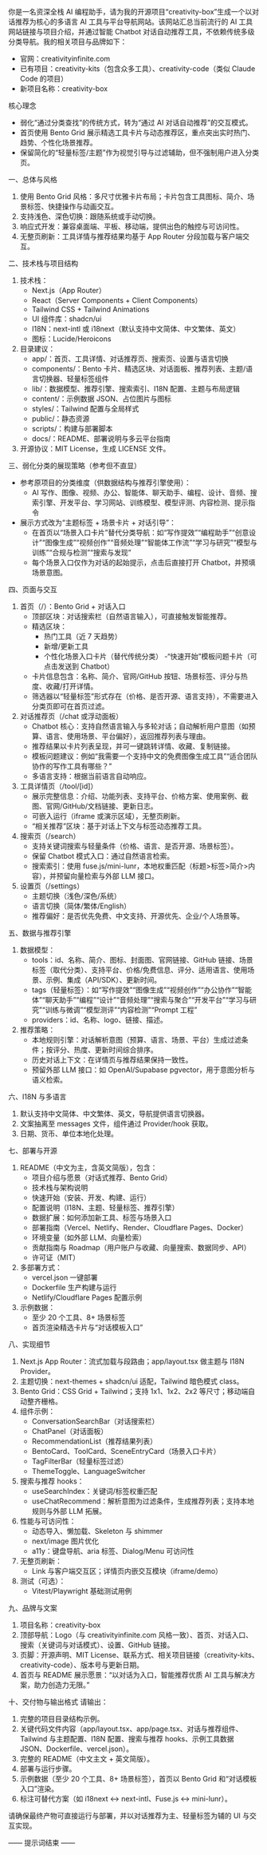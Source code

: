 你是一名资深全栈 AI 编程助手，请为我的开源项目“creativity-box”生成一个以对话推荐为核心的多语言 AI 工具与平台导航网站。该网站汇总当前流行的 AI 工具网站链接与项目介绍，并通过智能 Chatbot 对话自动推荐工具，不依赖传统多级分类导航。我的相关项目与品牌如下：

- 官网：creativityinfinite.com
- 已有项目：creativity-kits（包含众多工具）、creativity-code（类似 Claude Code 的项目）
- 新项目名称：creativity-box

核心理念

- 弱化“通过分类查找”的传统方式，转为“通过 AI 对话自动推荐”的交互模式。
- 首页使用 Bento Grid 展示精选工具卡片与动态推荐区，重点突出实时热门、趋势、个性化场景推荐。
- 保留简化的“轻量标签/主题”作为视觉引导与过滤辅助，但不强制用户进入分类页。

一、总体与风格

1. 使用 Bento Grid 风格：多尺寸优雅卡片布局；卡片包含工具图标、简介、场景标签、快捷操作与动画交互。
2. 支持浅色、深色切换：跟随系统或手动切换。
3. 响应式开发：兼容桌面端、平板、移动端，提供出色的触控与可访问性。
4. 无整页刷新：工具详情与推荐结果均基于 App Router 分段加载与客户端交互。

二、技术栈与项目结构

1. 技术栈：
   - Next.js（App Router）
   - React（Server Components + Client Components）
   - Tailwind CSS + Tailwind Animations
   - UI 组件库：shadcn/ui
   - I18N：next-intl 或 i18next（默认支持中文简体、中文繁体、英文）
   - 图标：Lucide/Heroicons
2. 目录建议：
   - app/：首页、工具详情、对话推荐页、搜索页、设置与语言切换
   - components/：Bento 卡片、精选区块、对话面板、推荐列表、主题/语言切换器、轻量标签组件
   - lib/：数据模型、推荐引擎、搜索索引、I18N 配置、主题与布局逻辑
   - content/：示例数据 JSON、占位图片与图标
   - styles/：Tailwind 配置与全局样式
   - public/：静态资源
   - scripts/：构建与部署脚本
   - docs/：README、部署说明与多云平台指南
3. 开源协议：MIT License，生成 LICENSE 文件。

三、弱化分类的展现策略（参考但不直显）

- 参考原项目的分类维度（供数据结构与推荐引擎使用）：
  - AI 写作、图像、视频、办公、智能体、聊天助手、编程、设计、音频、搜索引擎、开发平台、学习网站、训练模型、模型评测、内容检测、提示指令
- 展示方式改为“主题标签 + 场景卡片 + 对话引导”：
  - 在首页以“场景入口卡片”替代分类导航：如“写作提效”“编程助手”“创意设计”“图像生成”“视频创作”“音频处理”“智能体工作流”“学习与研究”“模型与训练”“合规与检测”“搜索与发现”
  - 每个场景入口仅作为对话的起始提示，点击后直接打开 Chatbot，并预填场景意图。

四、页面与交互

1. 首页（/）：Bento Grid + 对话入口
   - 顶部区块：对话搜索栏（自然语言输入），可直接触发智能推荐。
   - 精选区块：
     - 热门工具（近 7 天趋势）
     - 新增/更新工具
     - 个性化场景入口卡片（替代传统分类）
       -“快速开始”模板问题卡片（可点击发送到 Chatbot）
   - 卡片信息包含：名称、简介、官网/GitHub 按钮、场景标签、评分与热度、收藏/打开详情。
   - 筛选器以“轻量标签”形式存在（价格、是否开源、语言支持），不需要进入分类页即可在首页过滤。
2. 对话推荐页（/chat 或浮动面板）
   - Chatbot 核心：支持自然语言输入与多轮对话；自动解析用户意图（如预算、语言、使用场景、平台偏好），返回推荐列表与理由。
   - 推荐结果以卡片列表呈现，并可一键跳转详情、收藏、复制链接。
   - 模板问题建议：例如“我需要一个支持中文的免费图像生成工具”“适合团队协作的写作工具有哪些？”
   - 多语言支持：根据当前语言自动响应。
3. 工具详情页（/tool/[id]）
   - 展示完整信息：介绍、功能列表、支持平台、价格方案、使用案例、截图、官网/GitHub/文档链接、更新日志。
   - 可嵌入运行（iframe 或演示区域），无整页刷新。
   - “相关推荐”区块：基于对话上下文与标签动态推荐工具。
4. 搜索页（/search）
   - 支持关键词搜索与轻量条件（价格、语言、是否开源、场景标签）。
   - 保留 Chatbot 模式入口：通过自然语言检索。
   - 搜索索引：使用 fuse.js/mini-lunr，本地权重匹配（标题>标签>简介>内容），并预留向量检索与外部 LLM 接口。
5. 设置页（/settings）
   - 主题切换（浅色/深色/系统）
   - 语言切换（简体/繁体/English）
   - 推荐偏好：是否优先免费、中文支持、开源优先、企业/个人场景等。

五、数据与推荐引擎

1. 数据模型：
   - tools：id、名称、简介、图标、封面图、官网链接、GitHub 链接、场景标签（取代分类）、支持平台、价格/免费信息、评分、适用语言、使用场景、示例、集成（API/SDK）、更新时间。
   - tags（轻量标签）：如“写作提效”“图像生成”“视频创作”“办公协作”“智能体”“聊天助手”“编程”“设计”“音频处理”“搜索与聚合”“开发平台”“学习与研究”“训练与微调”“模型测评”“内容检测”“Prompt 工程”
   - providers：id、名称、logo、链接、描述。
2. 推荐策略：
   - 本地规则引擎：对话解析意图（预算、语言、场景、平台）生成过滤条件；按评分、热度、更新时间综合排序。
   - 历史对话上下文：在详情页与推荐结果保持一致性。
   - 预留外部 LLM 接口：如 OpenAI/Supabase pgvector，用于意图分析与语义检索。

六、I18N 与多语言

1. 默认支持中文简体、中文繁体、英文，导航提供语言切换器。
2. 文案抽离至 messages 文件，组件通过 Provider/hook 获取。
3. 日期、货币、单位本地化处理。

七、部署与开源

1. README（中文为主，含英文简版），包含：
   - 项目介绍与愿景（对话式推荐、Bento Grid）
   - 技术栈与架构说明
   - 快速开始（安装、开发、构建、运行）
   - 配置说明（I18N、主题、轻量标签、推荐引擎）
   - 数据扩展：如何添加新工具、标签与场景入口
   - 部署指南（Vercel、Netlify、Render、Cloudflare Pages、Docker）
   - 环境变量（如外部 LLM、向量检索）
   - 贡献指南与 Roadmap（用户账户与收藏、向量搜索、数据同步、API）
   - 许可证（MIT）
2. 多部署方式：
   - vercel.json 一键部署
   - Dockerfile 生产构建与运行
   - Netlify/Cloudflare Pages 配置示例
3. 示例数据：
   - 至少 20 个工具、8+ 场景标签
   - 首页渲染精选卡片与“对话模板入口”

八、实现细节

1. Next.js App Router：流式加载与段路由；app/layout.tsx 做主题与 I18N Provider。
2. 主题切换：next-themes + shadcn/ui 适配，Tailwind 暗色模式 class。
3. Bento Grid：CSS Grid + Tailwind；支持 1x1、1x2、2x2 等尺寸；移动端自动整齐栅格。
4. 组件示例：
   - ConversationSearchBar（对话搜索栏）
   - ChatPanel（对话面板）
   - RecommendationList（推荐结果列表）
   - BentoCard、ToolCard、SceneEntryCard（场景入口卡片）
   - TagFilterBar（轻量标签过滤）
   - ThemeToggle、LanguageSwitcher
5. 搜索与推荐 hooks：
   - useSearchIndex：关键词/标签权重匹配
   - useChatRecommend：解析意图为过滤条件，生成推荐列表；支持本地规则与外部 LLM 拓展。
6. 性能与可访问性：
   - 动态导入、懒加载、Skeleton 与 shimmer
   - next/image 图片优化
   - a11y：键盘导航、aria 标签、Dialog/Menu 可访问性
7. 无整页刷新：
   - Link 与客户端交互区；详情页内嵌交互模块（iframe/demo）
8. 测试（可选）：
   - Vitest/Playwright 基础测试用例

九、品牌与文案

1. 项目名称：creativity-box
2. 顶部导航：Logo（与 creativityinfinite.com 风格一致）、首页、对话入口、搜索（关键词与对话模式）、设置、GitHub 链接。
3. 页脚：开源声明、MIT License、联系方式、相关项目链接（creativity-kits、creativity-code）、版本号与更新日期。
4. 首页与 README 展示愿景：“以对话为入口，智能推荐优质 AI 工具与解决方案，助力创造力无限。”

十、交付物与输出格式
请输出：

1. 完整的项目目录结构示例。
2. 关键代码文件内容（app/layout.tsx、app/page.tsx、对话与推荐组件、Tailwind 与主题配置、I18N 配置、搜索与推荐 hooks、示例工具数据 JSON、Dockerfile、vercel.json）。
3. 完整的 README（中文主文 + 英文简版）。
4. 部署与运行步骤。
5. 示例数据（至少 20 个工具、8+ 场景标签），首页以 Bento Grid 和“对话模板入口”渲染。
6. 标注可替代方案（如 i18next ↔ next-intl、Fuse.js ↔ mini-lunr）。

请确保最终产物可直接运行与部署，并以对话推荐为主、轻量标签为辅的 UI 与交互实现。

—— 提示词结束 ——
